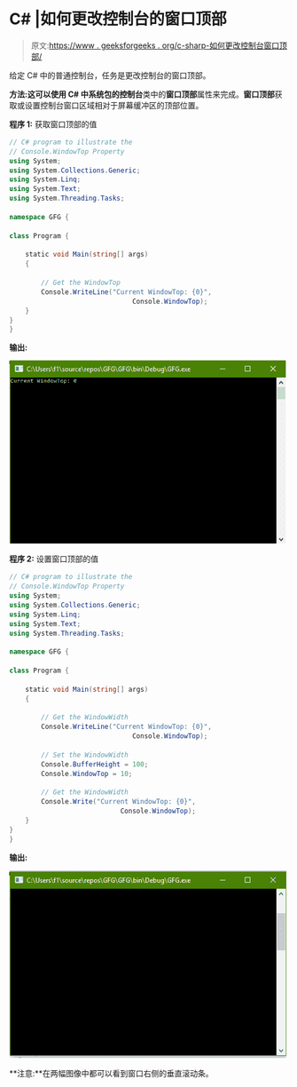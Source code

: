# C# |如何更改控制台的窗口顶部

> 原文:[https://www . geeksforgeeks . org/c-sharp-如何更改控制台窗口顶部/](https://www.geeksforgeeks.org/c-sharp-how-to-change-the-windowtop-of-the-console/)

给定 C# 中的普通控制台，任务是更改控制台的窗口顶部。

**方法:**这可以使用 C# 中系统包的**控制台**类中的**窗口顶部**属性来完成。**窗口顶部**获取或设置控制台窗口区域相对于屏幕缓冲区的顶部位置。

**程序 1:** 获取窗口顶部的值

```cs
// C# program to illustrate the
// Console.WindowTop Property
using System;
using System.Collections.Generic;
using System.Linq;
using System.Text;
using System.Threading.Tasks;

namespace GFG {

class Program {

    static void Main(string[] args)
    {

        // Get the WindowTop
        Console.WriteLine("Current WindowTop: {0}",
                               Console.WindowTop);
    }
}
}
```

**输出:**

![](img/6319b9601de1fbc316c845959da4adfc.png)

**程序 2:** 设置窗口顶部的值

```cs
// C# program to illustrate the
// Console.WindowTop Property
using System;
using System.Collections.Generic;
using System.Linq;
using System.Text;
using System.Threading.Tasks;

namespace GFG {

class Program {

    static void Main(string[] args)
    {

        // Get the WindowWidth
        Console.WriteLine("Current WindowTop: {0}",
                               Console.WindowTop);

        // Set the WindowWidth
        Console.BufferHeight = 100;
        Console.WindowTop = 10;

        // Get the WindowWidth
        Console.Write("Current WindowTop: {0}",
                            Console.WindowTop);
    }
}
}
```

**输出:**

![](img/69d67b7f661cee84dd33d0b24099f5fd.png)

**注意:**在两幅图像中都可以看到窗口右侧的垂直滚动条。